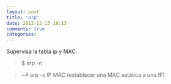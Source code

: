 ```yaml
---
layout: post
title: "arp"
date: 2013-12-15 18:13
comments: true
categories: 
---
```

Supervisa la tabla ip y MAC.

>$ arp -n

>~# arp -s IP MAC (establecer una MAC estática a una IP)

